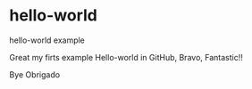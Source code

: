 # hello-world

hello-world example

Great my firts example Hello-world in GitHub, Bravo, Fantastic!!

Bye
Obrigado
